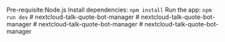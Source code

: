 Pre-requisite:Node.js
Install dependencies:
   `npm install`
Run the app:
   `npm run dev`
#   n e x t c l o u d - t a l k - q u o t e - b o t - m a n a g e r 
 
 #   n e x t c l o u d - t a l k - q u o t e - b o t - m a n a g e r 
 
 #   n e x t c l o u d - t a l k - q u o t e - b o t - m a n a g e r 
 
 #   n e x t c l o u d - t a l k - q u o t e - b o t - m a n a g e r 
 
 
